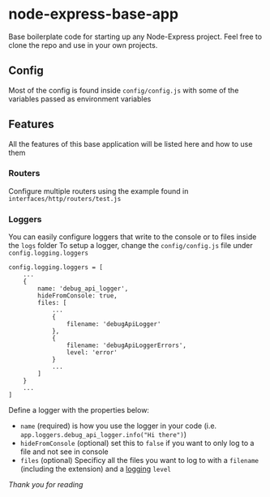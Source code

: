 # node-express-base-app
Base boilerplate code for starting up any Node-Express project. Feel free to clone the repo and use in your own projects.
## Config
Most of the config is found inside `config/config.js` with some of the variables passed as environment variables
## Features
All the features of this base application will be listed here and how to use them
### Routers
Configure multiple routers using the example found in `interfaces/http/routers/test.js`
### Loggers
You can easily configure loggers that write to the console or to files inside the `logs` folder
To setup a logger, change the `config/config.js` file under `config.logging.loggers`
```
config.logging.loggers = [
    ...
    {
        name: 'debug_api_logger',
        hideFromConsole: true,
        files: [
            ...
            {
                filename: 'debugApiLogger'
            },
            {
                filename: 'debugApiLoggerErrors',
                level: 'error'
            }
            ...
        ]
    }
    ...
]
```
Define a logger with the properties below:
 - `name` (required) is how you use the logger in your code (i.e. `app.loggers.debug_api_logger.info("Hi there")`)
 - `hideFromConsole` (optional) set this to `false` if you want to only log to a file and not see in console
 - `files` (optional) Specificy all the files you want to log to with a `filename` (including the extension) and a [logging](https://github.com/winstonjs/winston#logging-levels) `level`


*Thank you for reading*
